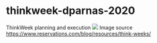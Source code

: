 # thinkweek-dparnas-2020
ThinkWeek planning and execution 
![](https://www.reservations.com/blog/wp-content/uploads/2019/06/think-week-03-1.jpg)
Image source https://www.reservations.com/blog/resources/think-weeks/
